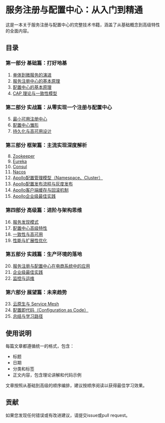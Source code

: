 # 服务注册与配置中心：从入门到精通

这是一本关于服务注册与配置中心的完整技术书籍，涵盖了从基础概念到高级特性的全面内容。

## 目录

### 第一部分 基础篇：打好地基

1. [单体到微服务的演进](1-1-1-evolution-from-monolith-to-microservices.md)
2. [服务注册中心的基本原理](1-2-service-registry-basic-principles.md)
3. [配置中心的基本原理](1-3-config-center-basic-principles.md)
4. [CAP 理论与一致性模型](1-4-cap-theory-and-consistency-model.md)

### 第二部分 实战篇：从零实现一个注册与配置中心

5. [最小可用注册中心](2-1-minimal-viable-registry.md)
6. [配置中心雏形](2-2-config-center-prototype.md)
7. [持久化与高可用设计](2-3-persistence-and-high-availability-design.md)

### 第三部分 框架篇：主流实现深度解析

8. [Zookeeper](3-1-zookeeper.md)
9. [Eureka](3-2-eureka.md)
10. [Consul](3-3-consul.md)
11. [Nacos](3-4-nacos.md)
12. [Apollo配置管理模型（Namespace、Cluster）](3-5-1-apollo-namespace-cluster-model.md)
13. [Apollo配置发布流程与灰度发布](3-5-2-apollo-config-publishing-and-gray-release.md)
14. [Apollo客户端缓存与回滚机制](3-5-3-apollo-client-cache-and-rollback.md)
15. [Apollo企业级最佳实践](3-5-4-apollo-enterprise-best-practices.md)

### 第四部分 高级篇：进阶与架构思维

16. [服务发现模式](4-1-service-discovery-patterns.md)
17. [配置中心高级特性](4-2-config-center-advanced-features.md)
18. [一致性与高可用](4-3-consistency-and-high-availability.md)
19. [性能与扩展性优化](4-4-performance-and-scalability-optimization.md)

### 第五部分 实践篇：生产环境的落地

20. [服务注册与配置中心在电商系统中的应用](5-1-service-registry-and-config-center-in-e-commerce.md)
21. [企业级最佳实践](5-2-enterprise-best-practices.md)
22. [监控与运维](5-3-monitoring-and-operations.md)

### 第六部分 展望篇：未来趋势

23. [云原生与 Service Mesh](6-1-cloud-native-and-service-mesh.md)
24. [配置即代码（Configuration as Code）](6-2-configuration-as-code.md)
25. [总结与学习路径](6-3-summary-and-learning-path.md)

## 使用说明

每篇文章都遵循统一的格式，包含：
- 标题
- 日期
- 分类和标签
- 正文内容，包含理论讲解和代码示例

文章按照从基础到高级的顺序编排，建议按顺序阅读以获得最佳学习效果。

## 贡献

如果您发现任何错误或有改进建议，请提交issue或pull request。